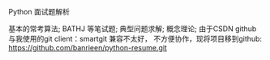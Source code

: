 Python 面试题解析

基本的常考算法;
BATHJ 等笔试题;
典型问题求解;
概念理论;
由于CSDN github 与我使用的git client：smartgit 兼容不太好，
不方便协作，现将项目移到github: https://github.com/banrieen/python-resume.git